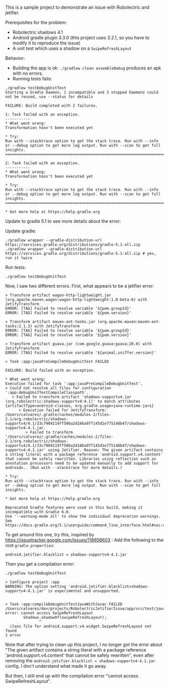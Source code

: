 This is a sample project to demonstrate an issue with Robolectric and jetifier.

Prerequisites for the problem:
* Robolectric shadows 4.1
* Android gradle plugin 3.3.0 (this project uses 3.2.1, so you have to modify it to reproduce the issue)
* A unit test which uses a shadow on a `SwipeRefreshLayout`

Behavior:
* Building the app is ok: `./gradlew clean assembleDebug` produces an apk with no errors.
* Running tests fails:

```
./gradlew testDebugUnitTest
Starting a Gradle Daemon, 1 incompatible and 3 stopped Daemons could not be reused, use --status for details

FAILURE: Build completed with 2 failures.

1: Task failed with an exception.
-----------
* What went wrong:
Transformation hasn't been executed yet

* Try:
Run with --stacktrace option to get the stack trace. Run with --info or --debug option to get more log output. Run with --scan to get full insights.
==============================================================================

2: Task failed with an exception.
-----------
* What went wrong:
Transformation hasn't been executed yet

* Try:
Run with --stacktrace option to get the stack trace. Run with --info or --debug option to get more log output. Run with --scan to get full insights.
==============================================================================

* Get more help at https://help.gradle.org
```

Update to gradle 5.1 to see more details about the error:

Update gradle:

```
./gradlew wrapper --gradle-distribution-url https://services.gradle.org/distributions/gradle-5.1-all.zip
./gradlew wrapper --gradle-distribution-url https://services.gradle.org/distributions/gradle-5.1-all.zip # yes, run it twice
```

Run tests:
```
./gradlew testDebugUnitTest
```

Now, I saw two different errors. First, what appears to be a jetifier error:

```
> Transform artifact wagon-http-lightweight.jar (org.apache.maven.wagon:wagon-http-lightweight:1.0-beta-6) with JetifyTransform
ERROR: [TAG] Failed to resolve variable '${pom.groupId}'
ERROR: [TAG] Failed to resolve variable '${pom.version}'

> Transform artifact maven-ant-tasks.jar (org.apache.maven:maven-ant-tasks:2.1.3) with JetifyTransform
ERROR: [TAG] Failed to resolve variable '${pom.groupId}'
ERROR: [TAG] Failed to resolve variable '${pom.version}'

> Transform artifact guava.jar (com.google.guava:guava:20.0) with JetifyTransform
ERROR: [TAG] Failed to resolve variable '${animal.sniffer.version}'

> Task :app:javaPreCompileDebugUnitTest FAILED

FAILURE: Build failed with an exception.

* What went wrong:
Execution failed for task ':app:javaPreCompileDebugUnitTest'.
> Could not resolve all files for configuration ':app:debugUnitTestCompileClasspath'.
   > Failed to transform artifact 'shadows-supportv4.jar (org.robolectric:shadows-supportv4:4.1)' to match attributes {artifactType=android-classes, org.gradle.usage=java-runtime-jars}
      > Execution failed for JetifyTransform: /Users/calvarez/.gradle/caches/modules-2/files-2.1/org.robolectric/shadows-supportv4/4.1/33c79041197f506a2d186a07f145d1e775146b47/shadows-supportv4-4.1.jar.
         > Failed to transform '/Users/calvarez/.gradle/caches/modules-2/files-2.1/org.robolectric/shadows-supportv4/4.1/33c79041197f506a2d186a07f145d1e775146b47/shadows-supportv4-4.1.jar' using Jetifier. Reason: The given artifact contains a string literal with a package reference 'android.support.v4.content' that cannot be safely rewritten. Libraries using reflection such as annotation processors need to be updated manually to add support for androidx.. (Run with --stacktrace for more details.)

* Try:
Run with --stacktrace option to get the stack trace. Run with --info or --debug option to get more log output. Run with --scan to get full insights.

* Get more help at https://help.gradle.org

Deprecated Gradle features were used in this build, making it incompatible with Gradle 6.0.
Use '--warning-mode all' to show the individual deprecation warnings.
See https://docs.gradle.org/5.1/userguide/command_line_interface.html#sec:command_line_warnings
```

To get around this one, try this, inspired by https://issuetracker.google.com/issues/118658603 :
Add the following to the root `gradle.properties`:

```
android.jetifier.blacklist = shadows-supportv4-4.1.jar
```

Then you get a compilation error:
```
./gradlew testDebugUnitTest

> Configure project :app
WARNING: The option setting 'android.jetifier.blacklist=shadows-supportv4-4.1.jar' is experimental and unsupported.


> Task :app:compileDebugUnitTestJavaWithJavac FAILED
/Users/calvarez/dev/projects/RobolectricJetifierIssue/app/src/test/java/com/example/robolectric/jetifierissue/ExampleUnitTest.java:21: error: cannot access SwipeRefreshLayout
        Shadows.shadowOf(swipeRefreshLayout);
               ^
  class file for android.support.v4.widget.SwipeRefreshLayout not found
1 error
```

Note that after trying to clean up this project, I no longer got the error about "The given artifact contains a string literal with a package reference 'android.support.v4.content' that cannot be safely rewritten", even after removing the `android.jetifier.blacklist = shadows-supportv4-4.1.jar` config. I don't understand what made it go away.

But then, I still end up with the compilation error "cannot access SwipeRefreshLayout".

